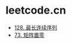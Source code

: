 # leetcode.cn
- [128. 最长连续序列](./leetcode-cn/L128/Solution.md)
- [73. 矩阵置零](./leetcode-cn/L73/Solution.md)